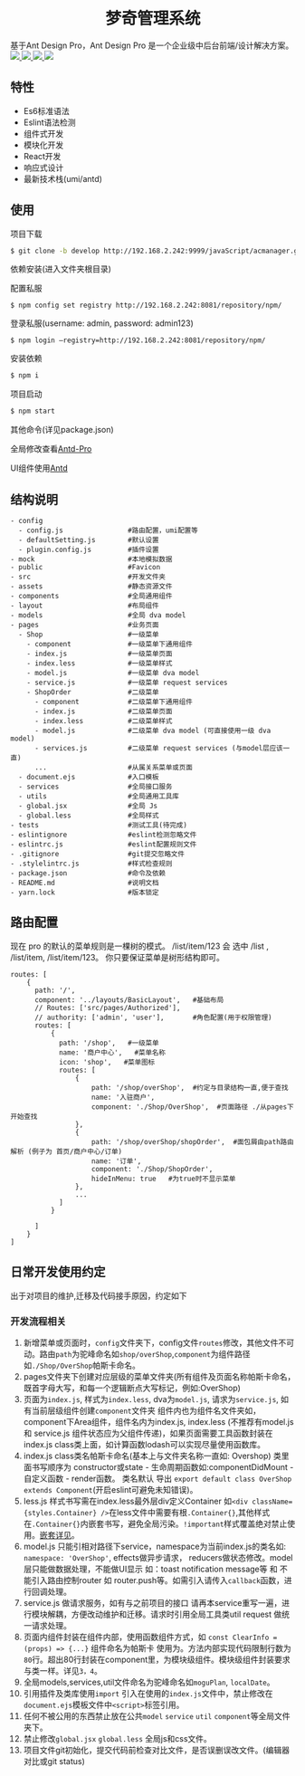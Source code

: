 <h1 align="center">梦奇管理系统</h1>
基于Ant Design Pro，Ant Design Pro 是一个企业级中后台前端/设计解决方案。

<div>
<a href="https://umijs.org/">
    <img src="https://img.shields.io/badge/build%20with-umi-blue">
</a>
<a href="https://ant.design/index-cn">
    <img src="https://img.shields.io/badge/ui-Ant%20Design-blue">
</a>
<a href="https://github.com/axios/axios">
    <img src="https://img.shields.io/badge/request%20with-axios-orange">
</a>
<a href="https://api.mqkj.net.cn/acManager/">
    <img src="https://img.shields.io/badge/preview-%E9%A2%84%E8%A7%88-green">
</a>
</div>

## 特性
- Es6标准语法
- Eslint语法检测
- 组件式开发
- 模块化开发
- React开发
- 响应式设计
- 最新技术栈(umi/antd)

## 使用

项目下载
```bash
$ git clone -b develop http://192.168.2.242:9999/javaScript/acmanager.git
```

依赖安装(进入文件夹根目录)

配置私服
```
$ npm config set registry http://192.168.2.242:8081/repository/npm/
```

登录私服(username: admin, password: admin123)
```
$ npm login –registry=http://192.168.2.242:8081/repository/npm/
```

安装依赖
```bash
$ npm i
```

项目启动
```bash
$ npm start
```
其他命令(详见package.json)

全局修改查看[Antd-Pro](https://ant.design/index-cn)

UI组件使用[Antd](https://ant.design/index-cn)


## 结构说明

```
- config 
  - config.js                #路由配置，umi配置等
  - defaultSetting.js        #默认设置
  - plugin.config.js         #插件设置
- mock                       #本地模拟数据 
- public                     #Favicon
- src                        #开发文件夹
- assets                     #静态资源文件
- components                 #全局通用组件
- layout                     #布局组件
- models                     #全局 dva model
- pages                      #业务页面
  - Shop                     #一级菜单
    - component              #一级菜单下通用组件
    - index.js               #一级菜单页面
    - index.less             #一级菜单样式
    - model.js               #一级菜单 dva model
    - service.js             #一级菜单 request services
    - ShopOrder              #二级菜单
      - component            #二级菜单下通用组件
      - index.js             #二级菜单页面
      - index.less           #二级菜单样式
      - model.js             #二级菜单 dva model (可直接使用一级 dva model)
      - services.js          #二级菜单 request services (与model层应该一直) 
      ...                    #从属关系菜单或页面
  - document.ejs             #入口模板
  - services                 #全局接口服务
  - utils                    #全局通用工具库
  - global.jsx               #全局 Js
  - global.less              #全局样式
- tests                      #测试工具(待完成)
- eslintignore               #eslint检测忽略文件
- eslintrc.js                #eslint配置规则文件
- .gitignore                 #git提交忽略文件
- .stylelintrc.js            #样式检查规则
- package.json               #命令及依赖
- README.md                  #说明文档
- yarn.lock                  #版本锁定
```

## 路由配置

现在 pro 的默认的菜单规则是一棵树的模式。
/list/item/123 会 选中 /list , /list/item, /list/item/123。
你只要保证菜单是树形结构即可。
```
routes: [
    {
      path: '/',
      component: '../layouts/BasicLayout',   #基础布局
      // Routes: ['src/pages/Authorized'],
      // authority: ['admin', 'user'],       #角色配置(用于权限管理)
      routes: [
          {
            path: '/shop',   #一级菜单
            name: '商户中心',   #菜单名称
            icon: 'shop',   #菜单图标
            routes: [
                {
                    path: '/shop/overShop',  #约定与目录结构一直,便于查找
                    name: '入驻商户',
                    component: './Shop/OverShop',  #页面路径 ./从pages下开始查找
                },
                {
                    path: '/shop/overShop/shopOrder',  #面包屑由path路由解析 (例子为 首页/商户中心/订单)
                    name: '订单',
                    component: './Shop/ShopOrder',
                    hideInMenu: true   #为true时不显示菜单
                },
                ...
            ]
          }
          
      ]
    }
]
```

## 日常开发使用约定
出于对项目的维护,迁移及代码接手原因，约定如下
### 开发流程相关

1. 新增菜单或页面时，`config`文件夹下，config文件`routes`修改，其他文件不可动。路由`path`为驼峰命名如`shop/overShop`,`component`为组件路径如`./Shop/OverShop`帕斯卡命名。
2. pages文件夹下创建对应层级的菜单文件夹(所有组件及页面名称帕斯卡命名，既首字母大写，和每一个逻辑断点大写标记，例如:OverShop)
3. 页面为`index.js`,  样式为`index.less`,  dva为`model.js`,  请求为`service.js`, 如有当前层级组件创建`component`文件夹
   组件内也为组件名文件夹如，component下Area组件，组件名内为index.js,  index.less  (不推荐有model.js 和 service.js 组件状态应为父组件传递)，如果页面需要工具函数封装在index.js class类上面，如计算函数lodash可以实现尽量使用函数库。
4. index.js  class类名帕斯卡命名(基本上与文件夹名称一直如: Overshop) 类里面书写顺序为 constructor或state - 生命周期函数如:componentDidMount - 自定义函数 - render函数。  类名默认    导出 `export default class OverShop extends Component`(开启eslint可避免未知错误)。
5. less.js  样式书写需在index.less最外层div定义Container 如`<div className={styles.Container} />`在less文件中需要有根`.Container{}`,其他样式在`.Container{}`内嵌套书写，避免全局污染。`!important`样式覆盖绝对禁止使用。[嵌套详见](https://less.bootcss.com/)。
6. model.js  只能引相对路径下service，namespace为当前index.js的类名如: `namespace: 'OverShop'`, effects做异步请求， reducers做状态修改。model层只能做数据处理，不能做UI显示 如：toast notification message等 和 不能引入路由控制router 如 router.push等。如需引入请传入`callback`函数，进行回调处理。
7. service.js  做请求服务，如有与之前项目的接口 请再本service重写一遍，进行模块解耦，方便改动维护和迁移。请求时引用全局工具类util request 做统一请求处理。
8. 页面内组件封装在组件内部，使用函数组件方式，如 `const ClearInfo = (props) => {...}` 组件命名为帕斯卡 使用为<ClearInfo />。方法内部实现代码限制行数为`80`行。超出80行封装在component里，为模块级组件。模块级组件封装要求与类一样。详见`3，4`。
9. 全局models,services,util文件命名为驼峰命名如`moguPlan`, `localDate`。
10. 引用插件及类库使用`import` 引入在使用的`index.js`文件中，禁止修改在`document.ejs`模板文件中`<script>`标签引用。
11. 任何不被公用的东西禁止放在公共`model` `service` `util` `component`等全局文件夹下。
12. 禁止修改`global.jsx`  `global.less` 全局js和css文件。
13. 项目文件git初始化，提交代码前检查对比文件，是否误删误改文件。(编辑器对比或git status)
